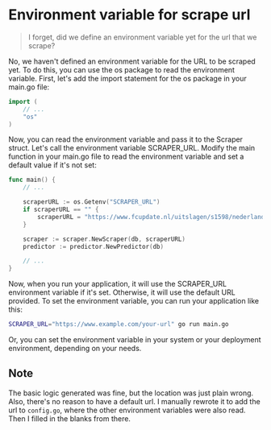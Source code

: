 # Environment variable for scrape url

> I forget, did we define an environment variable yet for the url that we scrape?

No, we haven't defined an environment variable for the URL to be scraped yet. To do this, you can use the os package to read the environment variable. First, let's add the import statement for the os package in your main.go file:

```go
import (
	// ...
	"os"
)
```

Now, you can read the environment variable and pass it to the Scraper struct. Let's call the environment variable SCRAPER_URL. Modify the main function in your main.go file to read the environment variable and set a default value if it's not set:

```go
func main() {
	// ...

	scraperURL := os.Getenv("SCRAPER_URL")
	if scraperURL == "" {
		scraperURL = "https://www.fcupdate.nl/uitslagen/s1598/nederland-keuken-kampioen-divisie-2022-2023/"
	}

	scraper := scraper.NewScraper(db, scraperURL)
	predictor := predictor.NewPredictor(db)

	// ...
}
```

Now, when you run your application, it will use the SCRAPER_URL environment variable if it's set. Otherwise, it will use the default URL provided. To set the environment variable, you can run your application like this:

```sh
SCRAPER_URL="https://www.example.com/your-url" go run main.go
```

Or, you can set the environment variable in your system or your deployment environment, depending on your needs.

## Note

The basic logic generated was fine, but the location was just plain wrong. Also, there's no reason to have a default url. I manually rewrote it to add the url to `config.go`, where the other environment variables were also read. Then I filled in the blanks from there.
